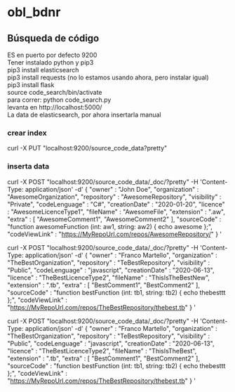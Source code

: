 # obl_bdnr

## Búsqueda de código
ES en puerto por defecto 9200 <br />
Tener instalado python y pip3 <br />
pip3 install elasticsearch <br />
pip3 install requests (no lo estamos usando ahora, pero instalar igual) <br />
pip3 install flask <br />
source code_search/bin/activate <br />
para correr: python code_search.py <br />
levanta en http://localhost:5000/ <br />
La data de elasticsearch, por ahora insertarla manual <br />

### crear index
curl -X PUT "localhost:9200/source_code_data?pretty" <br />

### inserta data
curl -X POST "localhost:9200/source_code_data/_doc/?pretty" -H 'Content-Type: application/json' -d'
{
    "owner" : "John Doe",
    "organization" : "AwesomeOrganization",
    "repository" : "AwesomeRepository",
    "visibility" : "Private",
    "codeLenguage" : "C#",
    "creationDate" : "2020-01-20",
    "licence" : "AwesomeLicenceType1",
    "fileName" : "AwesomeFile",
    "extension" : ".aw",
    "extra" : [ "AwesomeComment1", "AwesomeComment2" ],
    "sourceCode" : "function awesomeFunction (int: aw1, string: aw2) { echo awesome };",
    "codeViewLink" : "https://MyRepoUrl.com/repos/AwesomeRepository/"
}
'

curl -X POST "localhost:9200/source_code_data/_doc/?pretty" -H 'Content-Type: application/json' -d'
{
    "owner" : "Franco Martello",
    "organization" : "TheBestOrganization",
    "repository" : "TeBestRepository",
    "visibility" : "Public",
    "codeLenguage" : "javascript",
    "creationDate" : "2020-06-13",
    "licence" : "TheBestLicenceType2",
    "fileName" : "ThisIsTheBestNew",
    "extension" : ".tb",
    "extra" : [ "BestComment1", "BestComment2" ],
    "sourceCode" : "function bestFunction (int: tb1, string: tb2) { echo thebesttt };",
    "codeViewLink" : "https://MyRepoUrl.com/repos/TheBestRepository/thebest.tb"
}
'

curl -X POST "localhost:9200/source_code_data/_doc/?pretty" -H 'Content-Type: application/json' -d'
{
    "owner" : "Franco Martello",
    "organization" : "TheBestOrganization",
    "repository" : "TeBestRepository",
    "visibility" : "Public",
    "codeLenguage" : "javascript",
    "creationDate" : "2020-06-13",
    "licence" : "TheBestLicenceType2",
    "fileName" : "ThisIsTheBest",
    "extension" : ".tb",
    "extra" : [ "BestComment1", "BestComment2" ],
    "sourceCode" : "function bestFunction (int: tb1, string: tb2) { echo thebesttt };",
    "codeViewLink" : "https://MyRepoUrl.com/repos/TheBestRepository/thebest.tb"
}
'
